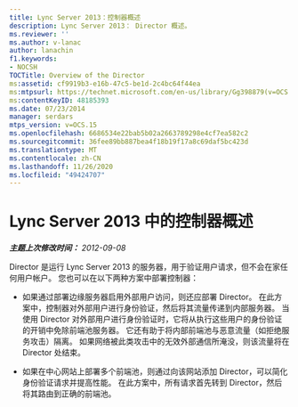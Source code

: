 ```yaml
---
title: Lync Server 2013：控制器概述
description: Lync Server 2013： Director 概述。
ms.reviewer: ''
ms.author: v-lanac
author: lanachin
f1.keywords:
- NOCSH
TOCTitle: Overview of the Director
ms:assetid: cf9919b3-e16b-47c5-be1d-2c4bc64f44ea
ms:mtpsurl: https://technet.microsoft.com/en-us/library/Gg398879(v=OCS.15)
ms:contentKeyID: 48185393
ms.date: 07/23/2014
manager: serdars
mtps_version: v=OCS.15
ms.openlocfilehash: 6686534e22bab5b02a2663789298e4cf7ea582c2
ms.sourcegitcommit: 36fee89bb887bea4f18b19f17a8c69daf5bc423d
ms.translationtype: MT
ms.contentlocale: zh-CN
ms.lasthandoff: 11/26/2020
ms.locfileid: "49424707"
---
```

# <a name="overview-of-the-director-in-lync-server-2013"></a>Lync Server 2013 中的控制器概述

<div data-xmlns="http://www.w3.org/1999/xhtml">

<div class="topic" data-xmlns="http://www.w3.org/1999/xhtml" data-msxsl="urn:schemas-microsoft-com:xslt" data-cs="https://msdn.microsoft.com/">

<div data-asp="https://msdn2.microsoft.com/asp">



</div>

<div id="mainSection">

<div id="mainBody">

<span> </span>

_**主题上次修改时间：** 2012-09-08_

Director 是运行 Lync Server 2013 的服务器，用于验证用户请求，但不会在家任何用户帐户。 您也可以在以下两种方案中部署控制器：

  - 如果通过部署边缘服务器启用外部用户访问，则还应部署 Director。 在此方案中，控制器对外部用户进行身份验证，然后将其流量传递到内部服务器。 当使用 Director 对外部用户进行身份验证时，它将从执行这些用户的身份验证的开销中免除前端池服务器。 它还有助于将内部前端池与恶意流量（如拒绝服务攻击）隔离。 如果网络被此类攻击中的无效外部通信所淹没，则该流量将在 Director 处结束。

  - 如果在中心网站上部署多个前端池，则通过向该网站添加 Director，可以简化身份验证请求并提高性能。 在此方案中，所有请求首先转到 Director，然后将其路由到正确的前端池。

</div>

<span> </span>

</div>

</div>

</div>

